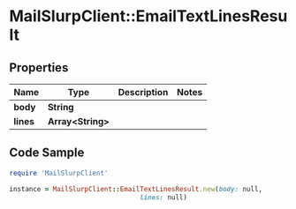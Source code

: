 # MailSlurpClient::EmailTextLinesResult

## Properties

Name | Type | Description | Notes
------------ | ------------- | ------------- | -------------
**body** | **String** |  | 
**lines** | **Array&lt;String&gt;** |  | 

## Code Sample

```ruby
require 'MailSlurpClient'

instance = MailSlurpClient::EmailTextLinesResult.new(body: null,
                                 lines: null)
```


